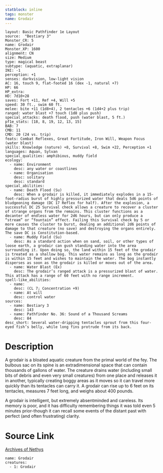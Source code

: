 ```yaml
---
statblock: inline
tags: monster
name: Grodair
---
```

```statblock
layout: Basic Pathfinder 1e Layout
source:  "Bestiary 3"
Monster_CR: 5
name: Grodair
Monster_XP: 1600
alignment: CN
size: Medium
type: magical beast
subtype: (aquatic, extraplanar)
INI: -1
perception: +1
senses: darkvision, low-light vision
AC: 16, touch 9, flat-footed 16 (dex -1, natural +7)
HP: 66
HP_extra: 
HD: 7d10+28
saves: Fort +11, Ref +4, Will +5
speed: 30 ft., swim 60 ft.
melee: bite +11 (1d8+4), 2 tentacles +6 (1d4+2 plus trip)
ranged: water blast +7 touch (1d8 plus push)
special_attacks: death flood, push (water blast, 5 ft.)
pf1e_stats: [18, 8, 19, 12, 13, 15]
BAB: 7
CMB: 11
CMD: 20 (24 vs. trip)
feats: Combat Reflexes, Great Fortitude, Iron Will, Weapon Focus (water blast)
skills: Knowledge (nature) +8, Survival +8, Swim +22, Perception +1
languages: Aquan, Sylvan
special_qualities: amphibious, muddy field
ecology:
  - name: Environment
    desc: any water or coastlines
  - name: Organisation
    desc: solitary
    desc: standard
special_abilities:
  - name: Death Flood (Su)
    desc: When a grodair is killed, it immediately explodes in a 15-foot-radius burst of highly pressurized water that deals 5d6 points of bludgeoning damage (DC 17 Reflex for half). After the explosion, a successful DC 25 Survival check allows a creature to recover a cluster of strange organs from the remains. This cluster functions as a decanter of endless water for 2d6 hours, but can only produce a “stream” or “fountain” effect. Failing this Survival check by 5 or more causes the cluster to burst, dealing an additional 2d6 points of damage to that creature (no save) and destroying the organs entirely. The save DC is Constitution-based.
  - name: Muddy Field (Su)
    desc: As a standard action when on sand, soil, or other types of loose earth, a grodair can gush standing water into the area surrounding it. Upon doing so, the land within 15 feet of the grodair is treated as a shallow bog. This water remains as long as the grodair is within 15 feet and wishes to maintain the water. The bog instantly disperses as soon as the grodair is killed or moves out of the area.
  - name: Water Blast (Ex)
    desc: The grodair’s ranged attack is a pressurized blast of water. This attack has a range of 60 feet with no range increment.
spell-like_abilities:
  - name:
    desc: (CL 7; Concentration +9)
  - name: At will
    desc: control water
sources:
  - name: Bestiary 3
    desc: 143
  - name: Pathfinder No. 36: Sound of a Thousand Screams
    desc: 84
desc_short: Several water-dripping tentacles sprout from this four-eyed fish’s belly, while long fins protrude from its back.
```
# Description
A grodair is a bloated aquatic creature from the primal world of the fey. The bulbous sac on its spine is an extradimensional space that can contain thousands of gallons of water. The creature drains water (including small bits of debris and even very small creatures) from one place and releases it in another, typically creating boggy areas as it moves so it can travel more quickly than its tentacles can carry it. A grodair can rise up to 6 feet on its tentacles, measures 7 feet long, and weighs about 400 pounds.

A grodair is intelligent, but extremely absentminded and careless. Its memory is poor, and it has difficulty remembering things it was told even 5 minutes prior-though it can recall some events of the distant past with perfect (and often frustrating) clarity.
# Source Link
[Archives of Nethys](https://aonprd.com/MonsterDisplay.aspx?ItemName=Grodair)
```encounter-table
name: Grodair
creatures:
  - 1: Grodair
```
